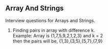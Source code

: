## Array And Strings

Interview questions for Arrays and Strings.

1. Finding pairs in array with difference k. <br>
  Example: Array is {1,7,5,9,2,1,2,3} and k = 2<br>
    then the pairs will be, {1,3},{3,5},{5,7},{7,9}
